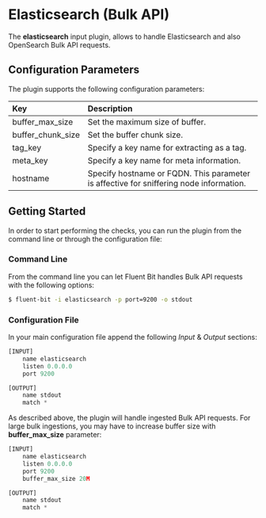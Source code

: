 # Elasticsearch (Bulk API)

The **elasticsearch** input plugin, allows to handle Elasticsearch and also OpenSearch Bulk API requests.

## Configuration Parameters

The plugin supports the following configuration parameters:

| Key | Description |
| :--- | :--- |
| buffer\_max\_size | Set the maximum size of buffer. |
| buffer\_chunk\_size | Set the buffer chunk size. |
| tag\_key | Specify a key name for extracting as a tag. |
| meta\_key | Specify a key name for meta information. |
| hostname | Specify hostname or FQDN. This parameter is affective for sniffering node information. |

## Getting Started

In order to start performing the checks, you can run the plugin from the command line or through the configuration file:

### Command Line

From the command line you can let Fluent Bit handles Bulk API requests with the following options:

```bash
$ fluent-bit -i elasticsearch -p port=9200 -o stdout
```

### Configuration File

In your main configuration file append the following _Input_ & _Output_ sections:

```python
[INPUT]
    name elasticsearch
    listen 0.0.0.0
    port 9200

[OUTPUT]
    name stdout
    match *
```

As described above, the plugin will handle ingested Bulk API requests.
For large bulk ingestions, you may have to increase buffer size with **buffer_max_size** parameter:

```python
[INPUT]
    name elasticsearch
    listen 0.0.0.0
    port 9200
    buffer_max_size 20M

[OUTPUT]
    name stdout
    match *
```
